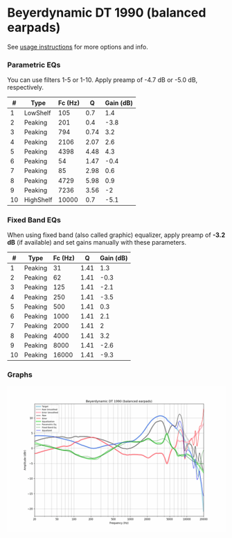 # Beyerdynamic DT 1990 (balanced earpads)
See [usage instructions](https://github.com/jaakkopasanen/AutoEq#usage) for more options and info.

### Parametric EQs
You can use filters 1-5 or 1-10. Apply preamp of -4.7 dB or -5.0 dB, respectively.

|   # | Type      |   Fc (Hz) |    Q |   Gain (dB) |
|-----|-----------|-----------|------|-------------|
|   1 | LowShelf  |       105 | 0.7  |         1.4 |
|   2 | Peaking   |       201 | 0.4  |        -3.8 |
|   3 | Peaking   |       794 | 0.74 |         3.2 |
|   4 | Peaking   |      2106 | 2.07 |         2.6 |
|   5 | Peaking   |      4398 | 4.48 |         4.3 |
|   6 | Peaking   |        54 | 1.47 |        -0.4 |
|   7 | Peaking   |        85 | 2.98 |         0.6 |
|   8 | Peaking   |      4729 | 5.98 |         0.9 |
|   9 | Peaking   |      7236 | 3.56 |        -2   |
|  10 | HighShelf |     10000 | 0.7  |        -5.1 |

### Fixed Band EQs
When using fixed band (also called graphic) equalizer, apply preamp of **-3.2 dB** (if available) and set gains manually with these parameters.

|   # | Type    |   Fc (Hz) |    Q |   Gain (dB) |
|-----|---------|-----------|------|-------------|
|   1 | Peaking |        31 | 1.41 |         1.3 |
|   2 | Peaking |        62 | 1.41 |        -0.3 |
|   3 | Peaking |       125 | 1.41 |        -2.1 |
|   4 | Peaking |       250 | 1.41 |        -3.5 |
|   5 | Peaking |       500 | 1.41 |         0.3 |
|   6 | Peaking |      1000 | 1.41 |         2.1 |
|   7 | Peaking |      2000 | 1.41 |         2   |
|   8 | Peaking |      4000 | 1.41 |         3.2 |
|   9 | Peaking |      8000 | 1.41 |        -2.6 |
|  10 | Peaking |     16000 | 1.41 |        -9.3 |

### Graphs
![](./Beyerdynamic%20DT%201990%20(balanced%20earpads).png)
